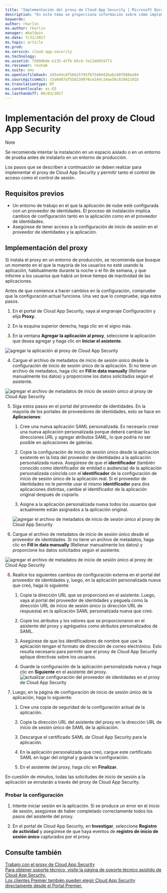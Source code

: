 ```yaml
---
title: "Implementación del proxy de Cloud App Security | Microsoft Docs"
description: "En este tema se proporciona información sobre cómo implementar el proxy de Cloud App Security."
keywords: 
author: rkarlin
ms.author: rkarlin
manager: mbaldwin
ms.date: 7/31/2017
ms.topic: article
ms.prod: 
ms.service: cloud-app-security
ms.technology: 
ms.assetid: 75094bde-e135-47fb-b5c6-7e1168919771
ms.reviewer: reutam
ms.suite: ems
ms.openlocfilehash: 245e44cdf56b15795f67340442babcb0f688ea9d
ms.sourcegitcommit: c5a0d07af558239976ce144c14ae56c81642191b
ms.translationtype: HT
ms.contentlocale: es-ES
ms.lasthandoff: 08/03/2017
---
```

# <a name="deploying-the-cloud-app-security-proxy"></a>Implementación del proxy de Cloud App Security

> [!NOTE]
> Se recomienda intentar la instalación en un espacio aislado o en un entorno de prueba antes de instalarlo en un entorno de producción.

Los pasos que se describen a continuación se deben realizar para implementar el proxy de Cloud App Security y permitir tanto el control de acceso como el control de sesión.

## <a name="prerequisites"></a>Requisitos previos

-   Un entorno de trabajo en el que la aplicación de nube esté configurada con un proveedor de identidades. El proceso de instalación implica cambios de configuración tanto en la aplicación como en el proveedor de identidades.
- Asegúrese de tener acceso a la configuración de inicio de sesión en el proveedor de identidades y la aplicación.

## <a name="deploy-the-proxy"></a>Implementación del proxy

Si instala el proxy en un entorno de producción, se recomienda que busque un momento en el que la mayoría de los usuarios no esté usando la aplicación, habitualmente durante la noche o el fin de semana, y que informe a los usuarios que habrá un breve tiempo de inactividad de las aplicaciones.

Antes de que comience a hacer cambios en la configuración, compruebe que la configuración actual funciona. Una vez que lo compruebe, siga estos pasos.

1.  En el portal de Cloud App Security, vaya al engranaje Configuración y elija **Proxy**.

2. En la esquina superior derecha, haga clic en el signo más.

3. En la ventana **Agregar la aplicación al proxy**, seleccione la aplicación que desea agregar y haga clic en **Iniciar el asistente**. 

 ![agregar la aplicación al proxy de Cloud App Security](./media/proxy-add-app.png)

4. Cargue el archivo de metadatos de inicio de sesión único desde la configuración de inicio de sesión único de la aplicación. Si no tiene un archivo de metadatos, haga clic en **Fill in data manually** (Rellenar manualmente los datos) y proporcione los datos solicitados según el asistente. 

 ![agregar el archivo de metadatos de inicio de sesión único al proxy de Cloud App Security](./media/proxy-w-add-app.png)


5. Siga estos pasos en el portal del proveedor de identidades. En la mayoría de los portales de proveedores de identidades, esto se hace en **Aplicaciones**:

    1. Cree una nueva aplicación SAML personalizada. Es necesario crear una nueva aplicación personalizada porque deberá cambiar las direcciones URL y agregar atributos SAML, lo que podría no ser posible en aplicaciones de galerías.
    
    2. Copie la configuración de inicio de sesión único desde la aplicación existente en la lista del proveedor de identidades a la aplicación personalizada nueva. Asegúrese de que el **identificador** (también conocido como identificador de entidad o audiencia) de la aplicación personalizada coincida con el **identificador** de la configuración de inicio de sesión único de la aplicación real. Si el proveedor de identidades no le permite usar el mismo **identificador** para dos aplicaciones distintas, cambie el identificador de la aplicación original después de copiarlo.
    
    3. Asigne a la aplicación personalizada nueva todos los usuarios que actualmente están asignados a la aplicación original.
    
    ![agregar el archivo de metadatos de inicio de sesión único al proxy de Cloud App Security](./media/proxy-w-add-external-config.png)

5. Cargue el archivo de metadatos de inicio de sesión único desde el proveedor de identidades. Si no tiene un archivo de metadatos, haga clic en **Fill in data manually** (Rellenar manualmente los datos) y proporcione los datos solicitados según el asistente.  

 ![agregar el archivo de metadatos de inicio de sesión único al proxy de Cloud App Security](./media/proxy-w-identity-provider.png)

6. Realice los siguientes cambios de configuración externa en el portal del proveedor de identidades y, luego, en la aplicación personalizada nueva que creó, haga lo siguiente:

    1. Copie la dirección URL que se proporcionó en el asistente. Luego, vaya al portal del proveedor de identidades y péguela como la dirección URL de inicio de sesión único (o dirección URL de respuesta) en la aplicación SAML personalizada nueva que creó.
    
    2. Copie los atributos y los valores que se proporcionaron en el asistente del proxy y agréguelos como atributos personalizados de SAML.
    
    3. Asegúrese de que los identificadores de nombre que use la aplicación tengan el formato de dirección de correo electrónico. Esto resulta necesario para permitir que el proxy de Cloud App Security aplique directivas sobre los usuarios.
    
    4. Guarde la configuración de la aplicación personalizada nueva y haga clic en **Siguiente** en el asistente del proxy.
 ![actualizar configuración del proveedor de identidades en el proxy de Cloud App Security](./media/proxy-w-ip-external2.png)

4.  Luego, en la página de configuración de inicio de sesión único de la aplicación, haga lo siguiente:
    1. Cree una copia de seguridad de la configuración actual de la aplicación.
    
    2. Copie la dirección URL del asistente del proxy en la dirección URL de inicio de sesión único de SAML de la aplicación.
    
    3. Descargue el certificado SAML de Cloud App Security para la aplicación.
    
    4. En la aplicación personalizada que creó, cargue este certificado SAML en lugar del original y guarde la configuración.
   
    5. En el asistente del proxy, haga clic en **Finalizar**.


En cuestión de minutos, todas las solicitudes de inicio de sesión a la aplicación se enrutarán a través del proxy de Cloud App Security. 



### <a name="test-the-configuration"></a>Probar la configuración

1.  Intente iniciar sesión en la aplicación. Si se produce un error en el inicio de sesión, asegúrese de haber completado correctamente todos los pasos del asistente del proxy. 

2.  En el portal de Cloud App Security, en **Investigar**, seleccione **Registro de actividad** y asegúrese de que haya eventos de **registro de inicio de sesión único** capturados por el proxy.



## <a name="see-also"></a>Consulte también  
[Trabajo con el proxy de Cloud App Security](proxy-intro.md)   
[Para obtener soporte técnico, visite la página de soporte técnico asistido de Cloud App Security.](http://support.microsoft.com/oas/default.aspx?prid=16031)   
[Los clientes Premier también pueden elegir Cloud App Security directamente desde el Portal Premier.](https://premier.microsoft.com/)  
  